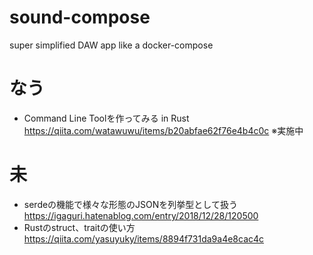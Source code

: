 # sound-compose
super simplified DAW app like a docker-compose

# なう
* Command Line Toolを作ってみる in Rust
https://qiita.com/watawuwu/items/b20abfae62f76e4b4c0c
※実施中

# 未
* serdeの機能で様々な形態のJSONを列挙型として扱う
https://igaguri.hatenablog.com/entry/2018/12/28/120500
* Rustのstruct、traitの使い方
https://qiita.com/yasuyuky/items/8894f731da9a4e8cac4c